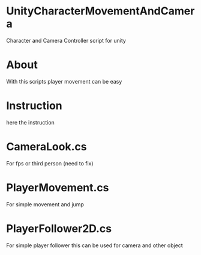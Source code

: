 # UnityCharacterMovementAndCamera
Character and Camera Controller script for unity
# About
With this scripts player movement can be easy
# Instruction
here the instruction
# CameraLook.cs
For fps or third person (need to fix)
# PlayerMovement.cs
For simple movement and jump
# PlayerFollower2D.cs
For simple player follower this can be used for camera and other object
